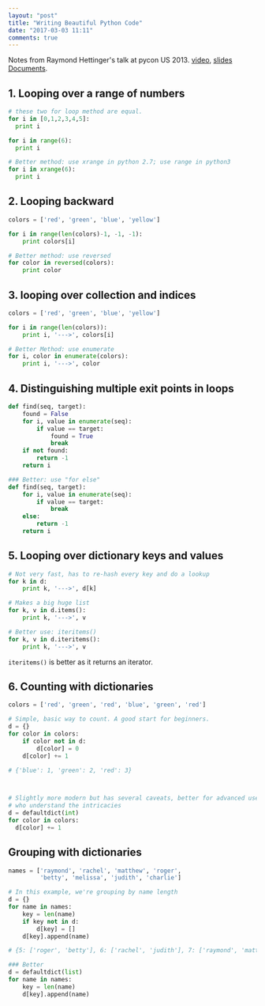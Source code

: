 ```yaml
---
layout: "post"
title: "Writing Beautiful Python Code"
date: "2017-03-03 11:11"
comments: true
---
```


Notes from Raymond Hettinger's talk at pycon US 2013. [video](http://www.youtube.com/watch?feature=player_embedded&v=OSGv2VnC0go), [slides](https://speakerdeck.com/pyconslides/transforming-code-into-beautiful-idiomatic-python-by-raymond-hettinger-1)
[Documents](https://gist.github.com/JeffPaine/6213790).


## 1. Looping over a range of numbers

```python
# these two for loop method are equal.
for i in [0,1,2,3,4,5]:
  print i

for i in range(6):
  print i

# Better method: use xrange in python 2.7; use range in python3
for i in xrange(6):
  print i
```

## 2. Looping backward

```python
colors = ['red', 'green', 'blue', 'yellow']

for i in range(len(colors)-1, -1, -1):
    print colors[i]

# Better method: use reversed
for color in reversed(colors):
    print color
```

## 3. looping over collection and indices

```python
colors = ['red', 'green', 'blue', 'yellow']

for i in range(len(colors)):
    print i, '--->', colors[i]

# Better Method: use enumerate
for i, color in enumerate(colors):
    print i, '--->', color
```

## 4. Distinguishing multiple exit points in loops

```python
def find(seq, target):
    found = False
    for i, value in enumerate(seq):
        if value == target:
            found = True
            break
    if not found:
        return -1
    return i

### Better: use "for else"
def find(seq, target):
    for i, value in enumerate(seq):
        if value == target:
            break
    else:
        return -1
    return i
```


## 5. Looping over dictionary keys and values

```python
# Not very fast, has to re-hash every key and do a lookup
for k in d:
    print k, '--->', d[k]

# Makes a big huge list
for k, v in d.items():
    print k, '--->', v

# Better use: iteritems()
for k, v in d.iteritems():
    print k, '--->', v
```
`iteritems()` is better as it returns an iterator.


## 6. Counting with dictionaries

```python
colors = ['red', 'green', 'red', 'blue', 'green', 'red']

# Simple, basic way to count. A good start for beginners.
d = {}
for color in colors:
    if color not in d:
        d[color] = 0
    d[color] += 1

# {'blue': 1, 'green': 2, 'red': 3}



# Slightly more modern but has several caveats, better for advanced users
# who understand the intricacies
d = defaultdict(int)
for color in colors:
  d[color] += 1
```

## Grouping with dictionaries

```python
names = ['raymond', 'rachel', 'matthew', 'roger',
         'betty', 'melissa', 'judith', 'charlie']

# In this example, we're grouping by name length
d = {}
for name in names:
    key = len(name)
    if key not in d:
        d[key] = []
    d[key].append(name)

# {5: ['roger', 'betty'], 6: ['rachel', 'judith'], 7: ['raymond', 'matthew', 'melissa', 'charlie']}

### Better
d = defaultdict(list)
for name in names:
    key = len(name)
    d[key].append(name)
```
